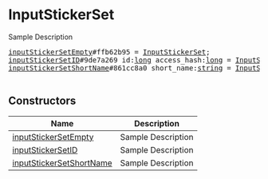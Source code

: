 # InputStickerSet

Sample Description

<pre>
<a href="../constructor/inputStickerSetEmpty.md">inputStickerSetEmpty</a>#ffb62b95 = <a href="../type/InputStickerSet.md">InputStickerSet</a>;
<a href="../constructor/inputStickerSetID.md">inputStickerSetID</a>#9de7a269 id:<a href="../type/long.md">long</a> access_hash:<a href="../type/long.md">long</a> = <a href="../type/InputStickerSet.md">InputStickerSet</a>;
<a href="../constructor/inputStickerSetShortName.md">inputStickerSetShortName</a>#861cc8a0 short_name:<a href="../type/string.md">string</a> = <a href="../type/InputStickerSet.md">InputStickerSet</a>;

</pre>

## Constructors

| Name | Description |
|------|-------------|
| [inputStickerSetEmpty](../constructor/inputStickerSetEmpty.md) | Sample Description |
| [inputStickerSetID](../constructor/inputStickerSetID.md) | Sample Description |
| [inputStickerSetShortName](../constructor/inputStickerSetShortName.md) | Sample Description |

